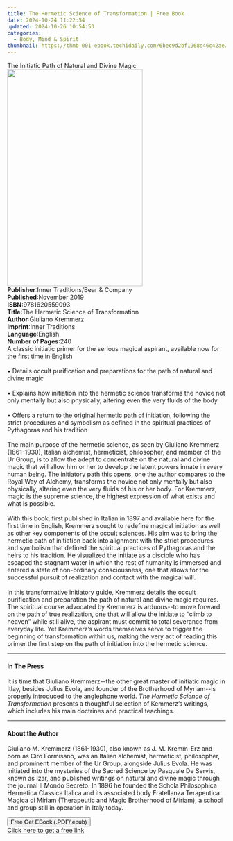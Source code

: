 ```yaml
---
title: The Hermetic Science of Transformation | Free Book
date: 2024-10-24 11:22:54
updated: 2024-10-26 10:54:53
categories:
  - Body, Mind & Spirit
thumbnail: https://thmb-001-ebook.techidaily.com/6bec9d2bf1968e46c42ae25c8eee5f3a6896fa12bea49d6f27fc7b00e45f5021.jpg
---
```

<main id="book-container">
  <div class="flex flex-col">
    <div class="book-brief flex-1 py-6 px-4 sm:p-6 md:py-10 md:px-8">
      <!-- brief-->
      <div class="book-brief-main">
        The Initiatic Path of Natural and Divine Magic
      </div>
    </div>
    <div
      class="book-meta-info flex-1 grid gap-4 col-start-1 col-end-3 row-start-1 sm:mb-6 sm:grid-cols-4 lg:gap-6 lg:col-start-2 lg:row-end-6 lg:row-span-6 lg:mb-0"
    >
      <div
        class="book-meta-info-left place-content-center mt-4 p-4 text-sm leading-6 col-start-2 col-span-2 dark:text-slate-400"
      >
        <img
          class="w-full h-500 object-cover rounded-lg sm:h-255 sm:col-span-2 lg:col-span-full"
          src="https://img-001-ebook.techidaily.com/e096ac48e09ce1c60a7c39e2388d4898482fa45a4d83d91aafac6549e755d997.jpg"
          alt=""
          width="312"
          height="500"
        />
      </div>
      <div
        class="book-meta-info-right mt-2 col-start-1 row-start-2 col-span-3 self-center"
      >
        <!-- meta data  -->
        <div class="flex flex-col px-4 md:px-8">
          <div class="flex-1">
            <strong>Publisher</strong>:<span class="px-2"
              >Inner Traditions/Bear &amp; Company</span
            >
          </div>
          <div class="flex-1">
            <strong>Published</strong>:<span class="px-2">November 2019</span>
          </div>
          <div class="flex-1">
            <strong>ISBN</strong>:<span class="px-2">9781620559093</span>
          </div>
          <div class="flex-1">
            <strong>Title</strong>:<span class="px-2"
              >The Hermetic Science of Transformation</span
            >
          </div>
          <div class="flex-1">
            <strong>Author</strong>:<span class="px-2">Giuliano Kremmerz</span>
          </div>
          <div class="flex-1">
            <strong>Imprint</strong>:<span class="px-2">Inner Traditions</span>
          </div>
          <div class="flex-1">
            <strong>Language</strong>:<span class="px-2">English</span>
          </div>
          <div class="flex-1">
            <strong>Number of Pages</strong>:<span class="px-2">240</span>
          </div>
        </div>
      </div>
    </div>
    <div class="book-description flex-1 py-6 px-4 sm:p-6 md:py-10 md:px-8">
      <div class="book-description-main">
        <div accordion-content="" id="description">
          A classic initiatic primer for the serious magical aspirant, available
          now for the first time in English <br /><br />• Details occult
          purification and preparations for the path of natural and divine magic
          <br /><br />• Explains how initiation into the hermetic science
          transforms the novice not only mentally but also physically, altering
          even the very fluids of the body <br /><br />• Offers a return to the
          original hermetic path of initiation, following the strict procedures
          and symbolism as defined in the spiritual practices of Pythagoras and
          his tradition <br /><br />The main purpose of the hermetic science, as
          seen by Giuliano Kremmerz (1861-1930), Italian alchemist, hermeticist,
          philosopher, and member of the Ur Group, is to allow the adept to
          concentrate on the natural and divine magic that will allow him or her
          to develop the latent powers innate in every human being. The
          initiatory path this opens, one the author compares to the Royal Way
          of Alchemy, transforms the novice not only mentally but also
          physically, altering even the very fluids of his or her body. For
          Kremmerz, magic is the supreme science, the highest expression of what
          exists and what is possible. <br /><br />With this book, first
          published in Italian in 1897 and available here for the first time in
          English, Kremmerz sought to redefine magical initiation as well as
          other key components of the occult sciences. His aim was to bring the
          hermetic path of initiation back into alignment with the strict
          procedures and symbolism that defined the spiritual practices of
          Pythagoras and the heirs to his tradition. He visualized the initiate
          as a disciple who has escaped the stagnant water in which the rest of
          humanity is immersed and entered a state of non-ordinary
          consciousness, one that allows for the successful pursuit of
          realization and contact with the magical will. <br /><br />In this
          transformative initiatory guide, Kremmerz details the occult
          purification and preparation the path of natural and divine magic
          requires. The spiritual course advocated by Kremmerz is arduous--to
          move forward on the path of true realization, one that will allow the
          initiate to “climb to heaven” while still alive, the aspirant must
          commit to total severance from everyday life. Yet Kremmerz’s words
          themselves serve to trigger the beginning of transformation within us,
          making the very act of reading this primer the first step on the path
          of initiation into the hermetic science.
        </div>
        <div class="accordion-fader"></div>
      </div>
    </div>
    <div class="book-excerpts flex-1 py-6 px-4 sm:p-6 md:py-10 md:px-8">
      <!-- excerpts-->
      <div class="book-excerpts-main">
        <hr />
        <h4 class="placeholder placeholder-heading">
          <span>In The Press</span>
        </h4>
        <p>
          It is time that Giuliano Kremmerz--the other great master of initiatic
          magic in Itlay, besides Julius Evola, and founder of the Brotherhood
          of Myriam--is properly introduced to the anglephone world.
          <i>The Hermetic Science of Transformation </i>presents a thoughtful
          selection of Kemmerz’s writings, which includes his main doctrines and
          practical teachings.
        </p>
      </div>
    </div>
    <div class="book-about-author flex-1 py-6 px-4 sm:p-6 md:py-10 md:px-8">
      <!-- about author-->
      <div class="book-main-author-main">
        <hr />
        <h4 class="placeholder placeholder-heading">
          <span>About the Author</span>
        </h4>
        <p>
          Giuliano M. Kremmerz (1861-1930), also known as J. M. Kremm-Erz and
          born as Ciro Formisano, was an Italian alchemist, hermeticist,
          philosopher, and prominent member of the Ur Group, alongside Julius
          Evola. He was initiated into the mysteries of the Sacred Science by
          Pasquale De Servis, known as Izar, and published writings on natural
          and divine magic through the journal Il Mondo Secreto. In 1896 he
          founded the Schola Philosophica Hermetica Classica Italica and its
          associated body Fratellanza Terapeutica Magica di Miriam (Therapeutic
          and Magic Brotherhood of Miriam), a school and group still in
          operation in Italy today.
        </p>
      </div>
    </div>
    <div class="book-free-get flex-1 py-6 px-4 sm:p-6 md:py-10 md:px-8">
      <button
        id="btn-free-get"
        class="bg-blue-500 hover:bg-blue-700 text-white font-bold py-2 px-4 rounded"
      >
        Free Get EBook (.PDF/.epub)
      </button>
      <div id="countdown-display" class="px-2 text-lg mt-2"></div>
      <a
        id="free-link"
        class="hidden bg-blue-500 hover:bg-blue-700 text-white font-bold py-2 px-4 rounded"
        href="https://www.ebooks.com/en-us/book/209645574/the-hermetic-science-of-transformation/giuliano-kremmerz/"
        target="_blank"
        >Click here to get a free link</a
      >
    </div>
    <script>
      let countdownTime = 0;
      let countdownInterval = null;
      document
        .getElementById('btn-free-get')
        .addEventListener('click', startCountdown);
      function startCountdown() {
        countdownTime = new Date().getTime() + 60000 * 3;
        countdownInterval = setInterval(updateCountdown, 1000);
        document.getElementById('btn-free-get').disabled = true;
        document
          .getElementById('btn-free-get')
          .classList.add('bg-gray-500', 'cursor-not-allowed');
      }
      function updateCountdown() {
        let currentTime = new Date().getTime();
        let timeLeft = countdownTime - currentTime;
        let secondsLeft = Math.floor(timeLeft / 1000);
        document.getElementById('countdown-display').innerHTML =
          `Remaining time: ${secondsLeft} seconds.`;
        if (secondsLeft <= 0) {
          clearInterval(countdownInterval);
          document.getElementById('btn-free-get').classList.add('hidden');
          document.getElementById('free-link').classList.remove('hidden');
          document.getElementById('countdown-display').innerHTML = '';
        }
      }
    </script>
  </div>
</main>
